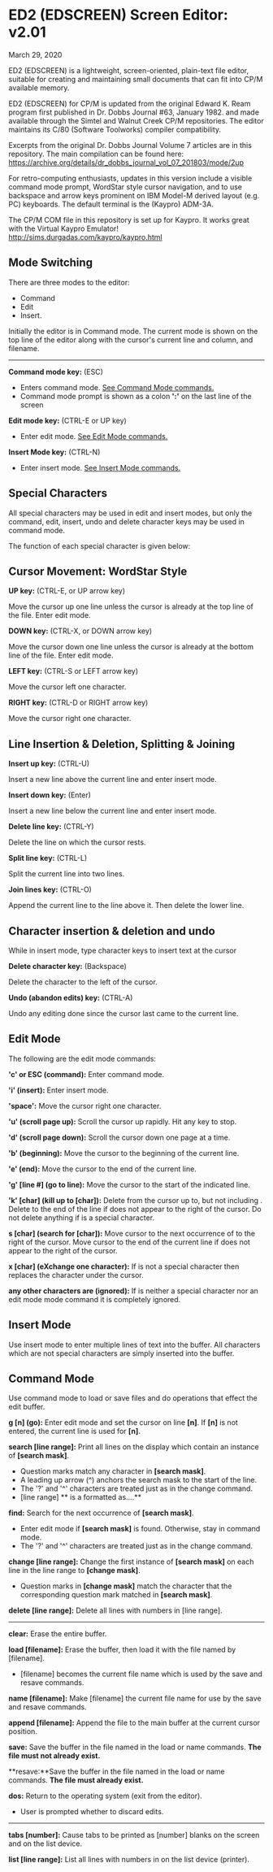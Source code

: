 # ED2 (EDSCREEN) Screen Editor: v2.01
March 29, 2020


ED2 (EDSCREEN) is a lightweight, screen-oriented, plain-text file editor, suitable for creating and maintaining small documents that can fit into CP/M available memory.

ED2 (EDSCREEN) for CP/M is updated from the original Edward K. Ream program first published in Dr. Dobbs Journal #63, January 1982. and made available through the Simtel and Walnut Creek CP/M repositories.  The editor maintains its C/80 (Software Toolworks) compiler compatibility.

Excerpts from the original Dr. Dobbs Journal Volume 7 articles are in this repository.  The main compilation can be found here:
https://archive.org/details/dr_dobbs_journal_vol_07_201803/mode/2up

For retro-computing enthusiasts, updates in this version include a visible command mode prompt, WordStar style cursor navigation, and to use backspace and arrow keys prominent on IBM Model-M derived layout (e.g. PC) keyboards.  The default terminal is the (Kaypro) ADM-3A.

The CP/M COM file in this repository is set up for Kaypro.  It works great with the Virtual Kaypro Emulator!
http://sims.durgadas.com/kaypro/kaypro.html


## Mode Switching ##

There are three modes to the editor: 

- Command
- Edit
- Insert.

Initially the editor is in Command mode.  The current mode is shown on the top line of the editor along with the cursor's current line and column, and filename.

----------

**Command mode key:** (ESC)

- Enters command mode. [See Command Mode commands.](#command-mode)  
- Command mode prompt is shown as a colon **':'** on the last line of the screen 

**Edit mode key:** (CTRL-E or UP key)

- Enter edit mode.  [See Edit Mode commands.](#edit-mode)



**Insert Mode key:** (CTRL-N)

- Enter insert mode. [See Insert Mode commands.](#insert-mode)


## Special Characters ##

   All special characters may be used in edit and insert
modes, but only the command, edit, insert, undo and delete character keys may be used in command mode.

The function of each special character is given below:

## Cursor Movement: WordStar Style ##

**UP key:** (CTRL-E, or UP arrow key)

Move the cursor up one line unless the
cursor is already at the top line of the file.
Enter edit mode.

**DOWN key:** (CTRL-X, or DOWN arrow key)

Move the cursor down one line unless the
cursor is already at the bottom line of the file.
Enter edit mode.

**LEFT key:** (CTRL-S or LEFT arrow key)

Move the cursor left one character.

**RIGHT key:** (CTRL-D or RIGHT arrow key)

Move the cursor right one character.

## Line Insertion & Deletion, Splitting & Joining ##
**Insert up key:** (CTRL-U)

Insert a new line above the current line and enter
insert mode.

**Insert down key:** (Enter)

Insert a new line below the current line and enter
insert mode.

**Delete line key:** (CTRL-Y)

Delete the line on which the cursor rests.

**Split line key:**  (CTRL-L)

Split the current line into two lines.

**Join lines key:**  (CTRL-O)

Append the current line to the line above it.
Then delete the lower line.



## Character insertion & deletion and undo ##

While in insert mode, type character keys to insert text at the cursor
 
**Delete character key:** (Backspace)

Delete the character to the left of the cursor.


**Undo (abandon edits) key:** (CTRL-A)

Undo any editing done since the cursor last came to 
the current line.


## Edit Mode ##

   The following are the edit mode commands:

**'c' or ESC  (command):** Enter command mode.

**'i'  (insert):** Enter insert mode.

**'space':** Move the cursor right one character.

**'u'  (scroll page up):** Scroll the cursor up rapidly.  Hit any key to stop.

**'d'  (scroll page down):** Scroll the cursor down one page at a time.

**'b' (beginning):** Move the cursor to the beginning of the current line.

**'e'  (end):** Move the cursor to the end of the current line.

**'g' [line #]  (go to line):** Move the cursor to the start of the indicated line.

**'k' [char]  (kill up to [char]):** Delete from the cursor up to, but not including <char>. Delete to the end of the line if <char> does not appear to the right of the cursor. Do not delete anything if <char> is a special character.

**s [char]  (search for [char]):** Move cursor to the next occurrence of <char> to the right of the cursor. Move cursor to the end of the current line if <char> does not appear to the right of the cursor.

**x [char]  (eXchange one character):** If <char> is not a special character then <char> replaces the character under the cursor.

**any other characters are (ignored):** If <char> is neither a special character nor an edit mode mode command it is completely ignored.



## Insert Mode ##

Use insert mode to enter multiple lines of text into the buffer. All characters which are not special characters are simply inserted into the buffer.

## Command Mode ##

Use command mode to load or save files and do operations
that effect the edit buffer.


**g [n] (go):** Enter edit mode and set the cursor on line **[n]**.  If **[n]** is not entered, the current line is used for **[n]**.


**search [line range]:** Print all lines on the display which contain an instance of **[search mask]**.

- Question marks match any character in **[search mask]**.
- A leading up arrow (^) anchors the search mask to the start of the line.
- The '?' and '^' characters are treated just as in the change command.
- [line range] ** is a formatted as....**

**find:** Search for the next occurrence of **[search mask]**.

- Enter edit mode if **[search mask]** is found. Otherwise, stay in command mode.
- The '?' and '^' characters are treated just as in the change command.
 
**change [line range]:**
Change the first instance of **[search mask]** on each line in the line range to **[change mask]**.

- Question marks in **[change mask]** match the character that the corresponding question mark matched in **[search mask]**.

**delete [line range]:** Delete all lines with numbers in [line range].

----------

**clear:** Erase the entire buffer.

**load [filename]:** Erase the buffer, then load it with the file named by [filename].

- [filename] becomes the current file name which is used by the save and resave commands.

**name [filename]:** Make [filename] the current file name for use by the save and resave commands.

**append [filename]:** Append the file <filename> to  the main buffer at the current cursor position.

**save:** Save the buffer in the file named in the load or name commands. **The file must not
already exist.**

**resave:**Save the buffer in the file named in the load or name commands. **The file must already exist.**

**dos:** Return to the operating system (exit from the editor).

- User is prompted whether to discard edits. 

----------

**tabs [number]:** Cause tabs to be printed as [number] blanks on the screen and on the list device.

**list [line range]:** List all lines with numbers in <line range> on the list device (printer).
